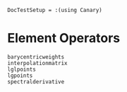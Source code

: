 ```@meta
DocTestSetup = :(using Canary)
```

# Element Operators

```@docs
barycentricweights
interpolationmatrix
lglpoints
lgpoints
spectralderivative
```
